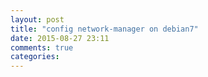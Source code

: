 ```yaml
---
layout: post
title: "config network-manager on debian7"
date: 2015-08-27 23:11
comments: true
categories: 
---
```

